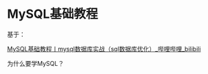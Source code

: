 # MySQL基础教程

基于：

[MySQL基础教程丨mysql数据库实战（sql数据库优化）_哔哩哔哩_bilibili](https://www.bilibili.com/video/BV1xW411u7ax?from=search&seid=4663582663683646319&spm_id_from=333.337.0.0)

为什么要学MySQL？


